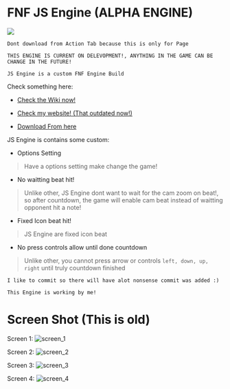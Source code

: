 # FNF JS Engine (ALPHA ENGINE)

![](https://raw.githubusercontent.com/khuonghoanghuy/JS-Engine/master/art/JS-Engine-Logo.png)

`Dont download from Action Tab because this is only for Page`

`THIS ENGINE IS CURRENT ON DELEVOPMENT!, ANYTHING IN THE GAME CAN BE CHANGE IN THE FUTURE!`

`JS Engine is a custom FNF Engine Build`

Check something here:

- [Check the Wiki now!](https://github.com/khuonghoanghuy/JS-Engine/wiki)

- [Check my website! (That outdated now!)](https://khuonghoanghuy.github.io/JS-Engine/)

- [Download From here](https://huy1234th.itch.io/fnf-js-engine)

JS Engine is contains some custom:

- Options Setting

> Have a options setting make change the game!

- No waitting beat hit!

> Unlike other, JS Engine dont want to wait for the cam zoom on beat!, so after countdown, the game will enable cam beat instead of waitting opponent hit a note!

- Fixed Icon beat hit!

> JS Engine are fixed icon beat

- No press controls allow until done countdown

> Unlike other, you cannot press arrow or controls `left, down, up, right` until truly countdown finished

`I like to commit so there will have alot nonsense commit was added :)`

`This Engine is working by me!`

# Screen Shot (This is old)

Screen 1:
![screen_1](https://raw.githubusercontent.com/khuonghoanghuy/JS-Engine/master/art/screen_Shot/screen_1.png?token=GHSAT0AAAAAACAYZ2W7MA5FTSNGM3UTXS26ZB755VQ)

Screen 2:
![screen_2](https://raw.githubusercontent.com/khuonghoanghuy/JS-Engine/master/art/screen_Shot/screen_2.png?token=GHSAT0AAAAAACAYZ2W75JCSQO2OGIUSI7F2ZB756XQ)

Screen 3:
![screen_3](https://raw.githubusercontent.com/khuonghoanghuy/JS-Engine/master/art/screen_Shot/screen_3.png?token=GHSAT0AAAAAACAYZ2W7LMDFD55SEUQ5Y3UKZB757IQ)

Screen 4:
![screen_4](https://raw.githubusercontent.com/khuonghoanghuy/JS-Engine/master/art/screen_Shot/screen_4.png?token=GHSAT0AAAAAACAYZ2W7JRHDHZLCXZZFMWQYZB757WA)
